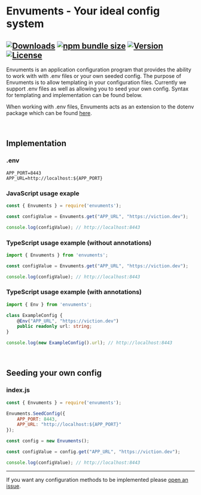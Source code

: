 # Envuments - Your ideal config system

[![Downloads](https://img.shields.io/npm/dt/envuments.svg)](https://www.npmjs.com/package/envuments)
[![npm bundle size](https://img.shields.io/bundlephobia/min/envuments)](https://www.npmjs.com/package/envuments)
[![Version](https://img.shields.io/npm/v/envuments.svg)](https://www.npmjs.com/package/envuments)
[![License](https://img.shields.io/npm/l/envuments)](https://www.npmjs.com/package/envuments)
---

Envuments is an application configuration program that provides the ability to work with with .env files or your own seeded config.
The purpose of Envuments is to allow templating in your configuration files. Currently we support .env files as well as allowing you to seed your own config.
Syntax for templating and implementation can be found below.

When working with .env files, Envuments acts as an extension to the dotenv package which can be found [here](https://npmjs.com/dotenv).

&nbsp;

## Implementation

### .env
```
APP_PORT=8443
APP_URL=http://localhost:${APP_PORT}
```

### JavaScript usage exaple
```js
const { Envuments } = require('envuments');

const configValue = Envuments.get("APP_URL", "https://viction.dev");

console.log(configValue); // http://localhost:8443
```

### TypeScript usage example (without annotations)
```ts
import { Envuments } from 'envuments';

const configValue = Envuments.get("APP_URL", "https://viction.dev");

console.log(configValue); // http://localhost:8443
```

### TypeScript usage example (with annotations)
```ts
import { Env } from 'envuments';

class ExampleConfig {
    @Env("APP_URL", "https://viction.dev")
    public readonly url: string;
}

console.log(new ExampleConfig().url); // http://localhost:8443 
```

&nbsp;

## Seeding your own config

### index.js
```js
const { Envuments } = require('envuments');

Envuments.SeedConfig({
    APP_PORT: 8443,
    APP_URL: "http://localhost:${APP_PORT}"
});

const config = new Envuments();

const configValue = config.get("APP_URL", "https://viction.dev");

console.log(configValue); // http://localhost:8443
```

---

If you want any configuration methods to be implemented please [open an issue](https://github.com/victiondev/envuments/issues).